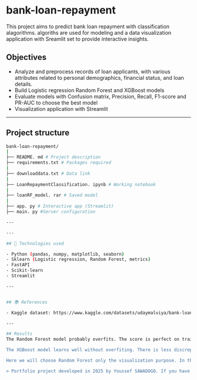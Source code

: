 # bank-loan-repayment
This project aims to predict bank loan repayment with classification alagorithms. 
 algoriths are used for modeling and a data visualization application with Sreamlit set to provide interactive insights.
## Objectives

- Analyze and preprocess records of loan applicants, with various attributes related to personal demographics, financial status, and loan details.
- Build Logistic regression Random Forest and XGBoost models
- Evaluate models with Confusion matrix, Precision, Recall, F1-score and PR-AUC to choose the best model
- Visualization application with Streamlit

---

## Project structure

```bash
bank-loan-repayment/
|
├── README. md # Project description
├── requirements.txt # Packages required
|
├── downloaddata.txt # Data link 
|
├── LoanRepaymentClassification. ipynb # Working notebook
|
├── loanRF_model. rar # Saved model
|
├── app. py # Interactive app (Streamlit)
├── main. py #Server configuration 

---

---

## 🔖 Technologies used

- Python (pandas, numpy, matplotlib, seaborn)
- Sklearn (Logistic regression, Random Forest, metrics)
- FastAPI
- Scikit-learn
- Streamlit

---


## 📚 References

- Kaggle dataset: https://www.kaggle.com/datasets/udaymalviya/bank-loan-data

---

## Results
The Random Forest model probably overfits. The score is perfect on training data but its performance decreases on the test data, which means it doesn't generalize perfectly.

The XGBoost model learns well without overfiting. There is less discrepancy between the train and the test, showing a better ability to generalize. In practice, this is the model to use here, as it is more robust.

Here we will choose Random Forest only the visualization purpose. In the Random Forest models there are more important features and it will need these features for data entries. In our Random Forest model, we can see around 12 important features, we will perform another Random Forest model with only these features for our application.

> Portfolio project developed in 2025 by Youssef SAWADOGO. If you have any questions, please contact me via wyoussef.sawadogo@gmail.com.
